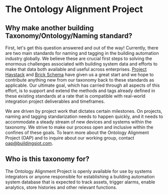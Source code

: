 # The Ontology Alignment Project

## Why make another building Taxonomy/Ontology/Naming standard?

First, let's get this question answered and out of the way! Currently, there are two main standards for naming and tagging in the building automation industry globally. We believe these are crucial first steps to solving the enormous challenges associated with building system data and efforts to make that data both available and useful across enterprises. [Project Haystack](https://project-haystack.dev/) and [Brick Schema](https://brickschema.org/) have given us a great start and we hope to contribute anything new from our taxonomy back to these standards as applicable. Our ultimate goal, which has carried through all aspects of this effort, is to support and extend the methods and tags already defined in these existing standards at a rate that is compatible with real-world integration project deliverables and timeframes.

We are driven by project work that dictates certain milestones. On projects, naming and tagging standarization needs to happen quickly, and it needs to accommodate a steady stream of new devices and systems within the taxonomy. We strive to make our process open and inclusive within the confines of these goals. To learn more about the Ontology Alignment Project (OAP) and to inquire about our working group, contact oap@buildingsiot.com.

## Who is this taxonomy for?

The Ontology Alignment Project is openly available for use by systems integrators or anyone responsible for establishing a building automation system database that is expected to track assets, trigger alarms, enable analytics, store histories and other relevant functions.

